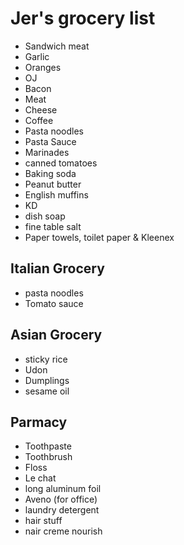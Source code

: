 # Jer's grocery list

- Sandwich meat
- Garlic
- Oranges
- OJ
- Bacon
- Meat
- Cheese
- Coffee
- Pasta noodles
- Pasta Sauce
- Marinades
- canned tomatoes
- Baking soda
- Peanut butter
- English muffins
- KD
- dish soap
- fine table salt
- Paper towels, toilet paper & Kleenex

## Italian Grocery

- pasta noodles
- Tomato sauce

## Asian Grocery

- sticky rice
- Udon
- Dumplings
- sesame oil

## Parmacy

- Toothpaste
- Toothbrush
- Floss
- Le chat
- long aluminum foil
- Aveno (for office)
- laundry detergent
- hair stuff
- nair creme nourish
